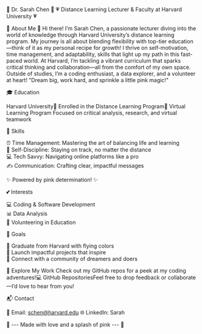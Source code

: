 

🌸 Dr. Sarah Chen 🌸
💗 Distance Learning Lecturer & Faculty at Harvard University 💗

  



💖 About Me
👋 Hi there! I’m Sarah Chen, a passionate lecturer diving into the world of knowledge through Harvard University’s distance learning program. My journey is all about blending flexibility with top-tier education—think of it as my personal recipe for growth! I thrive on self-motivation, time management, and adaptability, skills that light up my path in this fast-paced world.
At Harvard, I’m tackling a vibrant curriculum that sparks critical thinking and collaboration—all from the comfort of my own space. Outside of studies, I’m a coding enthusiast, a data explorer, and a volunteer at heart!
"Dream big, work hard, and sprinkle a little pink magic!"


🎓 Education

Harvard University🌟 Enrolled in the Distance Learning Program🌟 Virtual Learning Program Focused on critical analysis, research, and virtual teamwork  


🌟 Skills

⏰ Time Management: Mastering the art of balancing life and learning  
💪 Self-Discipline: Staying on track, no matter the distance  
💻 Tech Savvy: Navigating online platforms like a pro  
✍️ Communication: Crafting clear, impactful messages

✨ Powered by pink determination! ✨


💕 Interests

💻 Coding & Software Development  
📊 Data Analysis  
🤝 Volunteering in Education


🎯 Goals

🌸 Graduate from Harvard with flying colors  
🚀 Launch impactful projects that inspire  
💞 Connect with a community of dreamers and doers


📂 Explore My Work
Check out my GitHub repos for a peek at my coding adventures!💻 GitHub RepositoriesFeel free to drop feedback or collaborate—I’d love to hear from you!

📬 Contact

💌 Email: schen@harvard.edu
🌐 LinkedIn: Sarah




💖 --- Made with love and a splash of pink --- 💖

